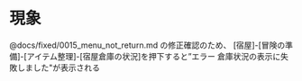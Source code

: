 # 現象

@docs/fixed/0015_menu_not_return.md の修正確認のため、
[宿屋]-[冒険の準備]-[アイテム整理]-[宿屋倉庫の状況]を押下すると”エラー 倉庫状況の表示に失敗しました"が表示される

